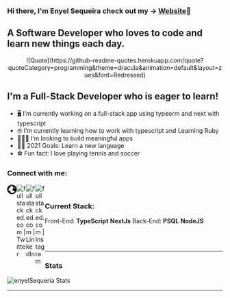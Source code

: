 ### Hi there, I'm Enyel Sequeira check out my -> [Website]👋
## A Software Developer who loves to code and learn new things each day. 

<div align="center" width="100%">
 ![Quote](https://github-readme-quotes.herokuapp.com/quote?quoteCategory=programming&theme=dracula&animation=default&layout=zues&font=Redressed)
</div>

## I'm a Full-Stack Developer who is eager to learn!
- 🖥 I’m currently working on a full-stack app using typeorm and next with typescript
- 🤓 I’m currently learning how to work with typescript and Learning Ruby
- 👨🏻‍💻 I’m looking to build meaningful apps
- 🙌🏼 2021 Goals: Learn a new language
- ⚽️ Fun fact: I love playing tennis and soccer



### Connect with me:

[<img align="left" alt="fullstacked.com" width="22px" src="https://raw.githubusercontent.com/iconic/open-iconic/master/svg/globe.svg" />][website]
[<img align="left" alt="fullstacked.com | Twitter" width="22px" src="https://cdn.jsdelivr.net/npm/simple-icons@v3/icons/twitter.svg" />][twitter]
[<img align="left" alt="fullstacked.com | LinkedIn" width="22px" src="https://cdn.jsdelivr.net/npm/simple-icons@v3/icons/linkedin.svg" />][linkedin]
[<img align="left" alt="fullstacked.com | Instagram" width="22px" src="https://cdn.jsdelivr.net/npm/simple-icons@v3/icons/instagram.svg" />][instagram]

<br />

### Current Stack: 

Front-End: **TypeScript** **NextJs**
Back-End: **PSQL** **NodeJS**

<br />
<br />


---

### Stats

![enyelSequeria Stats](https://github-readme-stats.vercel.app/api?username=enyelsequeira&show_icons=true&theme=dracula)

---

[website]: https://enyelsequeira.com/
[twitter]: https://twitter.com/EnyelSequeira
[instagram]: https://www.instagram.com/e.s.codes/?hl=en
[linkedin]: https://www.linkedin.com/in/enyel-sequeira-333a60100/












